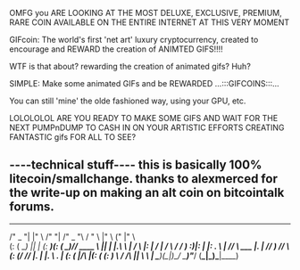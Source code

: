OMFG you ARE LOOKING AT THE MOST DELUXE, EXCLUSIVE, PREMIUM, RARE COIN
AVAILABLE ON THE ENTIRE INTERNET AT THIS VERY MOMENT

GIFcoin: The world's first 'net art' luxury cryptocurrency,
created to encourage and REWARD the creation of ANIMTED GIFS!!!!

WTF is that about? rewarding the creation of animated gifs? Huh?

SIMPLE: Make some animated GIFs and be REWARDED ...:::GIFCOINS:::...

You can still 'mine' the olde fashioned way, using your GPU, etc.

LOLOLOLOL ARE YOU READY TO MAKE SOME GIFS AND WAIT FOR THE NEXT PUMPnDUMP
TO CASH IN ON YOUR ARTISTIC EFFORTS CREATING FANTASTIC gifs FOR ALL TO SEE?

----technical stuff----
this is basically 100% litecoin/smallchange. thanks to alexmerced for
the write-up on making an alt coin on bitcointalk forums.
-----------------------

  _______   __     _______   ______    ______    __    _____  ___   
 /" _   "| |" \   /"     "| /" _  "\  /    " \  |" \  (\"   \|"  \  
(: ( \___) ||  | (: ______)(: ( \___)// ____  \ ||  | |.\\   \    | 
 \/ \      |:  |  \/    |   \/ \    /  /    ) :)|:  | |: \.   \\  | 
 //  \ ___ |.  |  // ___)   //  \ _(: (____/ // |.  | |.  \    \. | 
(:   _(  _|/\  |\(:  (     (:   _) \\        /  /\  |\|    \    \ | 
 \_______)(__\_|_)\__/      \_______)\"_____/  (__\_|_)\___|\____\) 


